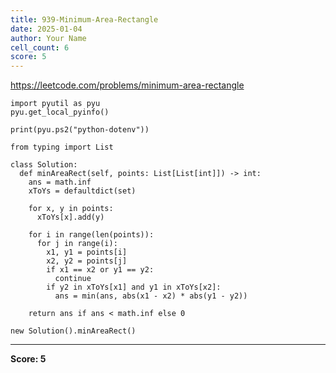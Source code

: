 ```yaml
---
title: 939-Minimum-Area-Rectangle
date: 2025-01-04
author: Your Name
cell_count: 6
score: 5
---
```


https://leetcode.com/problems/minimum-area-rectangle


```
import pyutil as pyu
pyu.get_local_pyinfo()
```


```
print(pyu.ps2("python-dotenv"))
```


```
from typing import List
```


```
class Solution:
  def minAreaRect(self, points: List[List[int]]) -> int:
    ans = math.inf
    xToYs = defaultdict(set)

    for x, y in points:
      xToYs[x].add(y)

    for i in range(len(points)):
      for j in range(i):
        x1, y1 = points[i]
        x2, y2 = points[j]
        if x1 == x2 or y1 == y2:
          continue
        if y2 in xToYs[x1] and y1 in xToYs[x2]:
          ans = min(ans, abs(x1 - x2) * abs(y1 - y2))

    return ans if ans < math.inf else 0
```


```
new Solution().minAreaRect()
```


---
**Score: 5**